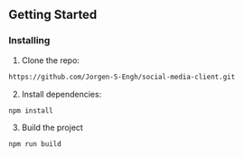 
## Getting Started

### Installing

1. Clone the repo:

```bash
https://github.com/Jorgen-S-Engh/social-media-client.git

```

2. Install dependencies:

```bash
npm install
```

3. Build the project

```bash
npm run build
```